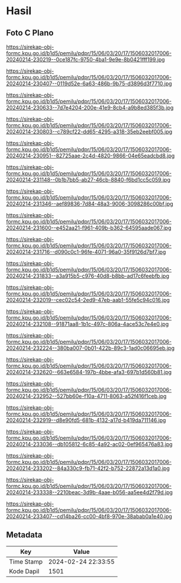 # Hasil

## Foto C Plano

https://sirekap-obj-formc.kpu.go.id/b1d5/pemilu/pdpr/15/06/03/20/17/1506032017006-20240214-230219--0ce187fc-9750-4ba1-9e9e-8b0421fff199.jpg

https://sirekap-obj-formc.kpu.go.id/b1d5/pemilu/pdpr/15/06/03/20/17/1506032017006-20240214-230407--0119d52e-6a63-486b-9b75-d3896d3f7710.jpg

https://sirekap-obj-formc.kpu.go.id/b1d5/pemilu/pdpr/15/06/03/20/17/1506032017006-20240214-230633--7d7e4204-200e-41e9-8cb4-a9b8ed385f3b.jpg

https://sirekap-obj-formc.kpu.go.id/b1d5/pemilu/pdpr/15/06/03/20/17/1506032017006-20240214-230803--c789cf22-dd65-4295-a318-35eb2eebf005.jpg

https://sirekap-obj-formc.kpu.go.id/b1d5/pemilu/pdpr/15/06/03/20/17/1506032017006-20240214-230951--82725aae-2c4d-4820-9866-04e65eadcbd8.jpg

https://sirekap-obj-formc.kpu.go.id/b1d5/pemilu/pdpr/15/06/03/20/17/1506032017006-20240214-231148--0b1b7bb5-ab27-46cb-8840-f6bd1cc5c059.jpg

https://sirekap-obj-formc.kpu.go.id/b1d5/pemilu/pdpr/15/06/03/20/17/1506032017006-20240214-231346--aef89836-7d84-48a3-9006-3098286c00bf.jpg

https://sirekap-obj-formc.kpu.go.id/b1d5/pemilu/pdpr/15/06/03/20/17/1506032017006-20240214-231600--e452aa21-f961-409b-b362-64595aade067.jpg

https://sirekap-obj-formc.kpu.go.id/b1d5/pemilu/pdpr/15/06/03/20/17/1506032017006-20240214-231716--d090c0c1-96fe-4071-96a0-35f9126d7bf7.jpg

https://sirekap-obj-formc.kpu.go.id/b1d5/pemilu/pdpr/15/06/03/20/17/1506032017006-20240214-231833--a3a915b5-c976-40d8-b8bb-ad17c6feebfb.jpg

https://sirekap-obj-formc.kpu.go.id/b1d5/pemilu/pdpr/15/06/03/20/17/1506032017006-20240214-232019--cec02c54-2ed9-47eb-aab1-55fe5c94c016.jpg

https://sirekap-obj-formc.kpu.go.id/b1d5/pemilu/pdpr/15/06/03/20/17/1506032017006-20240214-232108--91871aa8-1b1c-497c-806a-4ace53c7e4e0.jpg

https://sirekap-obj-formc.kpu.go.id/b1d5/pemilu/pdpr/15/06/03/20/17/1506032017006-20240214-232224--380ba007-0b01-422b-89c3-1ad0c06695eb.jpg

https://sirekap-obj-formc.kpu.go.id/b1d5/pemilu/pdpr/15/06/03/20/17/1506032017006-20240214-232620--663e6584-197b-4bbe-afa3-697b1d560b81.jpg

https://sirekap-obj-formc.kpu.go.id/b1d5/pemilu/pdpr/15/06/03/20/17/1506032017006-20240214-232952--527bb60e-f10a-4711-8063-a52f416f1ceb.jpg

https://sirekap-obj-formc.kpu.go.id/b1d5/pemilu/pdpr/15/06/03/20/17/1506032017006-20240214-232919--d8e90fd5-681b-4132-a17d-b419da711146.jpg

https://sirekap-obj-formc.kpu.go.id/b1d5/pemilu/pdpr/15/06/03/20/17/1506032017006-20240214-233036--db105812-6c85-4a92-ac02-0ef965476a83.jpg

https://sirekap-obj-formc.kpu.go.id/b1d5/pemilu/pdpr/15/06/03/20/17/1506032017006-20240214-233202--84a330c9-fb71-42f2-b752-22872a13d1a0.jpg

https://sirekap-obj-formc.kpu.go.id/b1d5/pemilu/pdpr/15/06/03/20/17/1506032017006-20240214-233338--2210beac-3d9b-4aae-b056-aa5ee4d2f79d.jpg

https://sirekap-obj-formc.kpu.go.id/b1d5/pemilu/pdpr/15/06/03/20/17/1506032017006-20240214-233407--cd14ba26-cc00-4bf8-970e-38abab0a1e40.jpg


## Metadata

| Key        | Value               |
| ---------- | ------------------- |
| Time Stamp | 2024-02-24 22:33:55 |
| Kode Dapil | 1501                |



